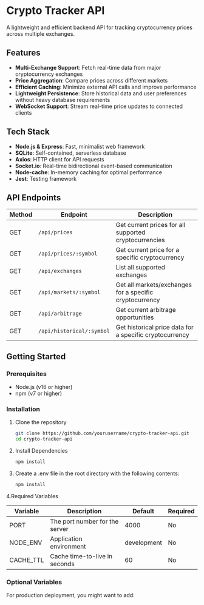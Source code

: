 # Crypto Tracker API

A lightweight and efficient backend API for tracking cryptocurrency prices across multiple exchanges.

## Features

- **Multi-Exchange Support**: Fetch real-time data from major cryptocurrency exchanges
- **Price Aggregation**: Compare prices across different markets
- **Efficient Caching**: Minimize external API calls and improve performance
- **Lightweight Persistence**: Store historical data and user preferences without heavy database requirements
- **WebSocket Support**: Stream real-time price updates to connected clients

## Tech Stack

- **Node.js & Express**: Fast, minimalist web framework
- **SQLite**: Self-contained, serverless database
- **Axios**: HTTP client for API requests
- **Socket.io**: Real-time bidirectional event-based communication
- **Node-cache**: In-memory caching for optimal performance
- **Jest**: Testing framework

## API Endpoints

| Method | Endpoint | Description |
|--------|----------|-------------|
| GET | `/api/prices` | Get current prices for all supported cryptocurrencies |
| GET | `/api/prices/:symbol` | Get current price for a specific cryptocurrency |
| GET | `/api/exchanges` | List all supported exchanges |
| GET | `/api/markets/:symbol` | Get all markets/exchanges for a specific cryptocurrency |
| GET | `/api/arbitrage` | Get current arbitrage opportunities |
| GET | `/api/historical/:symbol` | Get historical price data for a specific cryptocurrency |

## Getting Started

### Prerequisites

- Node.js (v16 or higher)
- npm (v7 or higher)

### Installation

1. Clone the repository
   ```bash
   git clone https://github.com/yourusername/crypto-tracker-api.git
   cd crypto-tracker-api
2. Install Dependencies
   ```bash
   npm install
3. Create a .env file in the root directory with the following contents:
   ```bash
   npm install
4.Required Variables

| Variable | Description | Default | Required |
|----------|-------------|---------|----------|
| PORT | The port number for the server | 4000 | No |
| NODE_ENV | Application environment | development | No |
| CACHE_TTL | Cache time-to-live in seconds | 60 | No |

### Optional Variables
For production deployment, you might want to add:   
      
   
